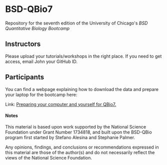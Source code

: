 # BSD-QBio7

Repository for the seventh edition of the University of Chicago's *BSD Quantitative
Biology Bootcamp*

## Instructors

Please upload your tutorials/workshops in the right place. If you need
to get access, email John your GitHub ID.

## Participants

You can find a webpage explaining how to download the data and prepare
your laptop for the bootcamp here:

Link: [Preparing your computer and yourself for QBio7.](https://jnovembre.github.io/BSD-QBio7/)

#### Notes

This material is based upon work supported by the National Science
Foundation under Grant Number 1734818, and built upon the BSD-QBio 
program first started by Stefano Alesina and Stephanie Palmer.

Any opinions, findings, and conclusions or recommendations expressed
in this material are those of the author(s) and do not necessarily
reflect the views of the National Science Foundation.
